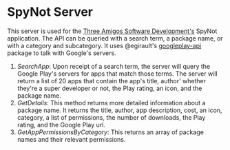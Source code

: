 SpyNot Server
======

This server is used for the [Three Amigos Software Development's](https://www.facebook.com/groups/595385207185991/) SpyNot application. The API can be queried with a search term, a package name, or with a category and subcategory. It uses @egirault's [googleplay-api](https://github.com/egirault/googleplay-api) package to talk with Google's servers.

1. *SearchApp*: Upon receipt of a search term, the server will query the Google Play's servers for apps that match those terms. The server will return a list of 20 apps that contain the app's title, author' whether they're a super developer or not, the Play rating, an icon, and the package name.
2. *GetDetails*: This method returns more detailed information about a package name. It returns the title, author, app description, cost, an icon, category, a list of permissions, the number of downloads, the Play rating, and the Google Play url.
3. *GetAppPermissionsByCategory*: This returns an array of package names and their relevant permissions.